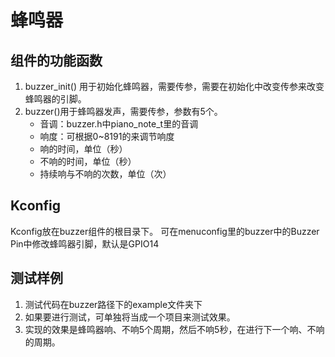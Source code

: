 #  蜂鸣器

## 组件的功能函数
1. buzzer_init() 用于初始化蜂鸣器，需要传参，需要在初始化中改变传参来改变蜂鸣器的引脚。
2. buzzer()用于蜂鸣器发声，需要传参，参数有5个。
   * 音调：buzzer.h中piano_note_t里的音调
   * 响度：可根据0~8191的来调节响度
   * 响的时间，单位（秒）
   * 不响的时间，单位（秒）
   * 持续响与不响的次数，单位（次）

##  Kconfig
Kconfig放在buzzer组件的根目录下。
可在menuconfig里的buzzer中的Buzzer Pin中修改蜂鸣器引脚，默认是GPIO14

##  测试样例
1. 测试代码在buzzer路径下的example文件夹下
2. 如果要进行测试，可单独将当成一个项目来测试效果。
3. 实现的效果是蜂鸣器响、不响5个周期，然后不响5秒，在进行下一个响、不响的周期。
